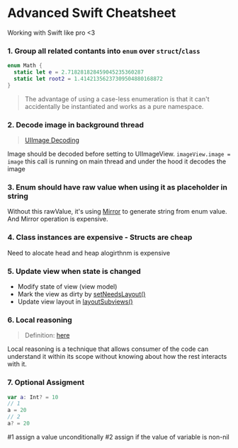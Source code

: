 # Advanced Swift Cheatsheet
Working with Swift like pro <3 

### 1. Group all related contants into `enum` over `struct`/`class`
```swift
enum Math {
  static let e = 2.718281828459045235360287
  static let root2 = 1.41421356237309504880168872
}
```
> The advantage of using a case-less enumeration is that it can't accidentally be instantiated and works as a pure namespace.

### 2. Decode image in background thread
> [UIImage Decoding](https://github.com/HoaiAn1/UIImage-JPEGDecoding)

Image should be decoded before setting to UIImageView. `imageView.image = image` this call is running on main thread and under the hood it decodes the image

### 3. Enum should have raw value when using it as placeholder in string
Without this rawValue, it's using [Mirror](https://developer.apple.com/documentation/swift/mirror) to generate string from enum value. And Mirror operation is expensive. 

### 4. Class instances are expensive - Structs are cheap
Need to alocate head and heap alogirthnm is expensive

### 5. Update view when state is changed
- Modify state of view (view model)
- Mark the view as dirty by [setNeedsLayout()](https://developer.apple.com/documentation/uikit/uiview/1622601-setneedslayout)
- Update view layout in [layoutSubviews()](https://developer.apple.com/documentation/uikit/uiview/1622482-layoutsubviews)

### 6. Local reasoning
> Definition: [here](https://en.wikipedia.org/wiki/Logical_reasoning)

Local reasoning is a technique that allows consumer of the code can understand it within its scope without knowing about how the rest interacts with it. 


### 7. Optional Assigment
```swift
var a: Int? = 10
// 1
a = 20
// 2 
a? = 20
```
#1 assign a value unconditionally 
#2 assign if the value of variable is non-nil
